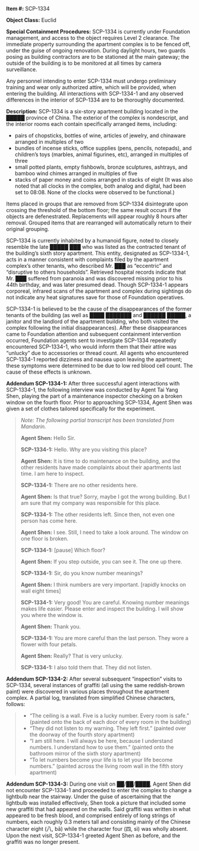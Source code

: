**Item #:** SCP-1334

**Object Class:** Euclid

**Special Containment Procedures:** SCP-1334 is currently under Foundation management, and access to the object requires Level 2 clearance. The immediate property surrounding the apartment complex is to be fenced off, under the guise of ongoing renovation. During daylight hours, two guards posing as building contractors are to be stationed at the main gateway; the outside of the building is to be monitored at all times by camera surveillance.

Any personnel intending to enter SCP-1334 must undergo preliminary training and wear only authorized attire, which will be provided, when entering the building. All interactions with SCP-1334-1 and any observed differences in the interior of SCP-1334 are to be thoroughly documented.

**Description:** SCP-1334 is a six-story apartment building located in the █████ province of China. The exterior of the complex is nondescript, and the interior rooms each contain specifically arranged items, including:

*   pairs of chopsticks, bottles of wine, articles of jewelry, and chinaware arranged in multiples of two
*   bundles of incense sticks, office supplies (pens, pencils, notepads), and children’s toys (marbles, animal figurines, etc), arranged in multiples of three
*   small potted plants, empty fishbowls, bronze sculptures, ashtrays, and bamboo wind chimes arranged in multiples of five
*   stacks of paper money and coins arranged in stacks of eight (It was also noted that all clocks in the complex, both analog and digital, had been set to 08:08. None of the clocks were observed to be functional.)

Items placed in groups that are removed from SCP-1334 disintegrate upon crossing the threshold of the bottom floor; the same result occurs if the objects are defenestrated. Replacements will appear roughly 8 hours after removal. Grouped items that are rearranged will automatically return to their original grouping.

SCP-1334 is currently inhabited by a humanoid figure, noted to closely resemble the late █████ ███ who was listed as the contracted tenant of the building’s sixth story apartment. This entity, designated as SCP-1334-1, acts in a manner consistent with complaints filed by the apartment complex’s other tenants, who described Mr. ███ as “eccentric” and “disruptive to others households”. Retrieved hospital records indicate that Mr. ███ suffered from paranoia and was discovered missing prior to his 44th birthday, and was later presumed dead. Though SCP-1334-1 appears corporeal, infrared scans of the apartment and complex during sightings do not indicate any heat signatures save for those of Foundation operatives.

SCP-1334-1 is believed to be the cause of the disappearances of the former tenants of the building (as well as ████ ███████ and ██████ █████, a janitor and the landlord of the apartment building, who both visited the complex following the initial disappearances). After these disappearances came to Foundation attention and subsequent containment intervention occurred, Foundation agents sent to investigate SCP-1334 repeatedly encountered SCP-1334-1, who would inform them that their attire was “unlucky” due to accessories or thread count. All agents who encountered SCP-1334-1 reported dizziness and nausea upon leaving the apartment; these symptoms were determined to be due to low red blood cell count. The cause of these effects is unknown.

**Addendum SCP-1334-1:** After three successful agent interactions with SCP-1334-1, the following interview was conducted by Agent Tai Yang Shen, playing the part of a maintenance inspector checking on a broken window on the fourth floor. Prior to approaching SCP-1334, Agent Shen was given a set of clothes tailored specifically for the experiment.

> _Note: The following partial transcript has been translated from Mandarin._
> 
> **Agent Shen:** Hello Sir.
> 
> **SCP-1334-1:** Hello. Why are you visiting this place?
> 
> **Agent Shen:** It is time to do maintenance on the building, and the other residents have made complaints about their apartments last time. I am here to inspect.
> 
> **SCP-1334-1:** There are no other residents here.
> 
> **Agent Shen:** Is that true? Sorry, maybe I got the wrong building. But I am sure that my company was responsible for this place.
> 
> **SCP-1334-1:** The other residents left. Since then, not even one person has come here.
> 
> **Agent Shen:** I see. Still, I need to take a look around. The window on one floor is broken.
> 
> **SCP-1334-1:** \[pause\] Which floor?
> 
> **Agent Shen:** If you step outside, you can see it. The one up there.
> 
> **SCP-1334-1:** Sir, do you know number meanings?
> 
> **Agent Shen:** I think numbers are very important. \[rapidly knocks on wall eight times\]
> 
> **SCP-1334-1:** Very good! You are careful. Knowing number meanings makes life easier. Please enter and inspect the building. I will show you where the window is.
> 
> **Agent Shen:** Thank you.
> 
> **SCP-1334-1:** You are more careful than the last person. They wore a flower with four petals.
> 
> **Agent Shen:** Really? That is very unlucky.
> 
> **SCP-1334-1:** I also told them that. They did not listen.

**Addendum SCP-1334-2:** After several subsequent “inspection” visits to SCP-1334, several instances of graffiti (all using the same reddish-brown paint) were discovered in various places throughout the apartment complex. A partial log, translated from simplified Chinese characters, follows:

> *   “The ceiling is a wall. Five is a lucky number. Every room is safe.” (painted onto the back of each door of every room in the building)
> *   “They did not listen to my warning. They left first.” (painted over the doorway of the fourth story apartment)
> *   “I am still here. I will always be here, because I understand numbers. I understand how to use them.” (painted onto the bathroom mirror of the sixth story apartment)
> *   “To let numbers become your life is to let your life become numbers.” (painted across the living room wall in the fifth story apartment)

**Addendum SCP-1334-3:** During one visit on ██/██/████, Agent Shen did not encounter SCP-1334-1 and proceeded to enter the complex to change a lightbulb near the stairway. Under the guise of ascertaining that the lightbulb was installed effectively, Shen took a picture that included some new graffiti that had appeared on the walls. Said graffiti was written in what appeared to be fresh blood, and comprised entirely of long strings of numbers, each roughly 0.3 meters tall and consisting mainly of the Chinese character eight (八, bā) while the character four (四, sì) was wholly absent. Upon the next visit, SCP-1334-1 greeted Agent Shen as before, and the graffiti was no longer present.